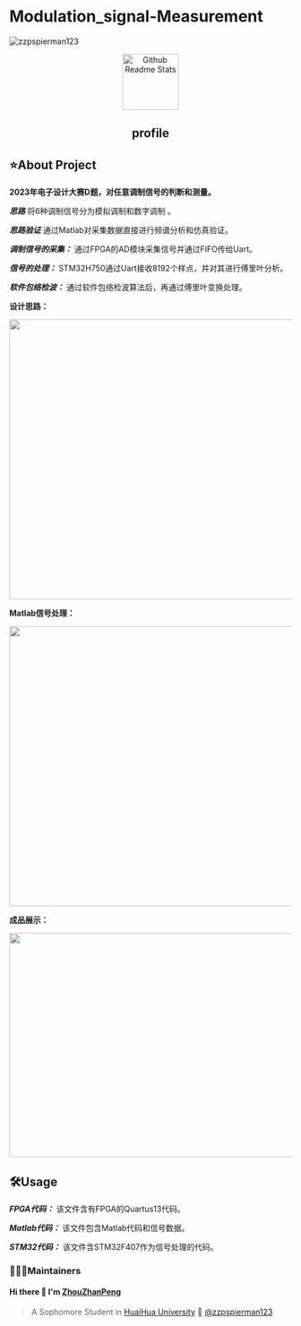 # Modulation_signal-Measurement
<img src="https://komarev.com/ghpvc/?username=zzpspierman123" alt="zzpspierman123" />
<p align="center">
 <img width="100px" src="https://res.cloudinary.com/anuraghazra/image/upload/v1594908242/logo_ccswme.svg" align="center" alt="Github Readme Stats" />
 <h2 align="center">profile</h2>
</p>

## ⭐️About Project

**2023年电子设计大赛D题，对任意调制信号的判断和测量。** 
<div>
 
***思路*** 将6种调制信号分为模拟调制和数字调制 。
<div>

***思路验证*** 通过Matlab对采集数据直接进行频谱分析和仿真验证。
<div>

***调制信号的采集：*** 通过FPGA的AD模块采集信号并通过FIFO传给Uart。
<div>

***信号的处理：*** STM32H750通过Uart接收8192个样点，并对其进行傅里叶分析。
<div>

***软件包络检波：*** 通过软件包络检波算法后，再通过傅里叶变换处理。
<div>

 
**设计思路：** 

<div align=center><img width="600" height="500" src="https://github.com/zzpspierman123/Modulation_signal-Measurement/assets/104633510/0da2b5df-3902-4643-9cce-e83f59166c06"/></div>

**Matlab信号处理：** 

<div align=center><img width="600" height="500" src="https://github.com/zzpspierman123/Modulation_signal-Measurement/assets/104633510/842de2d0-e083-4622-8b30-5751e29700d9"/></div>


**成品展示：** 

<div align=center><img width="600" height="400" src="https://github.com/zzpspierman123/Modulation_signal-Measurement/assets/104633510/57f4d249-6d81-4990-b2f1-12ab57e88605"/></div>

## 🛠Usage
***FPGA代码：*** 该文件含有FPGA的Quartus13代码。
<div>
  
***Matlab代码：*** 该文件包含Matlab代码和信号数据。
<div>
  
***STM32代码：*** 该文件含STM32F407作为信号处理的代码。
<div>


 
### 👨🏻‍💻Maintainers
####     Hi there 👋 I'm [ZhouZhanPeng](https://github.com/zzpspierman123)
> A Sophomore Student in [HuaiHua University](http://www.hhtc.edu.cn/?affichelist-2)
> 🌱 [@zzpspierman123](https://github.com/zzpspierman123)
